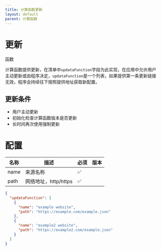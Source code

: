 ```yaml
---
title: 计算函数更新
layout: default
parent: 计算函数
---
```


# 更新


函数


计算函数提供更新，在清单中`updataFunction`字段为此实现，在应用中允许用户主动更新或由程序决定，`updataFunction`是一个列表，如果提供第一条更新链接无效，程序会持续往下按照提供地址获取新配置。

## 更新条件

- 用户主动更新
- 初始化检查计算函数版本是否更新
- 长时间再次使用强制更新

# 配置

| 名称   | 描述              | 必须 | 版本 |
|------|-----------------|----|----|
| name | 来源名称            | ✅  |    |
| path | 网络地址，http/https | ✅  |    |

```json
{
  "updataFunction": [
    {
      "name": "example website",
      "path": "https://example.com/example.json"
    },
    {
      "name": "example2 website",
      "path": "https://example2.com/example.json"
    }
  ]
}
```
